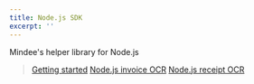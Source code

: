 ```yaml
---
title: Node.js SDK
excerpt: ''
---
```

Mindee's helper library for Node.js

> [Getting started](doc:getting-started-1) 
> [Node.js invoice OCR](doc:nodejs-invoice-ocr) 
> [Node.js receipt OCR](doc:nodejs-receipt-ocr)